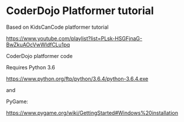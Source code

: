 # CoderDojo Platformer tutorial

Based on KidsCanCode platformer tutorial

https://www.youtube.com/playlist?list=PLsk-HSGFjnaG-BwZkuAOcVwWldfCLu1pq

CoderDojo platformer code

Requires Python 3.6

https://www.python.org/ftp/python/3.6.4/python-3.6.4.exe

and

PyGame:

https://www.pygame.org/wiki/GettingStarted#Windows%20installation
